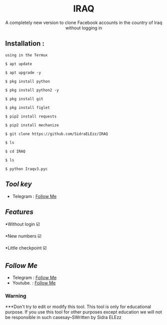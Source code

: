 <h1 align="center">IRAQ</h1>
<p align="center">A completely new version to clone Facebook accounts in the country of Iraq without logging in</p>




## Installation :
```
using in the Termux 

$ apt update

$ apt upgrade -y

$ pkg install python

$ pkg install python2 -y

$ pkg install git

$ pkg install figlet

$ pip2 install requests

$ pip2 install mechanize

$ git clone https://github.com/SidraELEzz/IRAQ

$ ls

$ cd IRAQ

$ ls

$ python Iraqv3.pyc
```

## ***Tool key***
* Telegram : [Follow Me](https://t.me/TT_RQ)

## ***Features***

•Without login ☑️

•New numbers ☑️

•Little checkpoint ☑️


## ***Follow Me***
* Telegram : [Follow Me](https://t.me/TT_RQ)
* Youtube. : [Follow Me](https://youtube.com/channel/UCzFviFYCOJI4IwhdVOQTqIw)

### Warning


***Don't try to edit or modify this tool. This tool is only for educational purpose. If you use this tool for other purposes except education we will not be responsible
 in such casesay–SWritten by Sidra ELEzz




